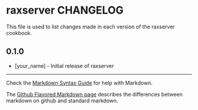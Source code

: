 raxserver CHANGELOG
===================

This file is used to list changes made in each version of the raxserver cookbook.

0.1.0
-----
- [your_name] - Initial release of raxserver

- - -
Check the [Markdown Syntax Guide](http://daringfireball.net/projects/markdown/syntax) for help with Markdown.

The [Github Flavored Markdown page](http://github.github.com/github-flavored-markdown/) describes the differences between markdown on github and standard markdown.
